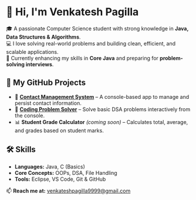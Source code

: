 # 👋 Hi, I'm Venkatesh Pagilla

🎓 A passionate Computer Science student with strong knowledge in **Java, Data Structures & Algorithms**.  
💻 I love solving real-world problems and building clean, efficient, and scalable applications.  
🌱 Currently enhancing my skills in **Core Java** and preparing for **problem-solving interviews**.  

## 🚀 My GitHub Projects
- 📇 **[Contact Management System](https://github.com/venkateshpagilla/ContactManagementSystem)** – A console-based app to manage and persist contact information.  
- 🧮 **[Coding Problem Solver](https://github.com/venkateshpagilla/CodingProblemSolver.java)** – Solve basic DSA problems interactively from the console.  
- 📊 **Student Grade Calculator** *(coming soon)* – Calculates total, average, and grades based on student marks.

## 🛠️ Skills
- **Languages:** Java, C (Basics)
- **Core Concepts:** OOPs, DSA, File Handling
- **Tools:** Eclipse, VS Code, Git & GitHub

📫 **Reach me at:** [venkateshpagilla9999@gmail.com](mailto:your-venkateshpagilla9999@gmail.com)

